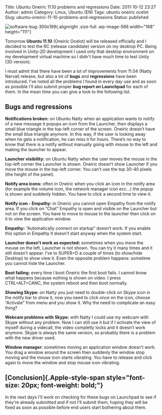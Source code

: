 Title: Ubuntu Oneiric 11.10 problems and regressions
Date: 2011-10-12 23:27
Author: admin
Category: Linux, Ubuntu (EN)
Tags: ubuntu oneiric ocelot
Slug: ubuntu-oneiric-11-10-problems-and-regressions
Status: published

<div>

![](http://www.andreagrandi.it/wp-content/uploads/2011/10/software-bug-300x199.jpg "software-bug-300x199"){.alignright
.size-full .wp-image-566 width="168" height="111"}

</div>

Tomorrow **Ubuntu 11.10** (Oneiric Ocelot) will be released officially
and I decided to test the RC (release candidate) version on my desktop
PC. Being involved in Unity-2D development I used only that desktop
environment on my development virtual machine so I didn't have much time
to test Unity (3D version).

I must admit that there have been a lot of improvements from 11.04
(Natty Narval) release, but also a lot of **bugs** and **regressions**
have been introduced. I've noted all the problems I found in every day
use and as soon as possible I'll also submit proper **bug report on
Launchpad** for each of them. In the mean time you can give a look to
the following list.

Bugs and regressions
--------------------

**Notifications broken:** on Ubuntu Natty when an application wants to
notify of a new message it popups an icon from the Launcher, then
displays a small blue triangle in the top-left corner of the screen.
Oneiric doesn’t have the small blue triangle anymore. In this way, if
the user is looking away when he gets a notification, he can miss it for
hours. There’s no way to know that there is a notify without manually
going with mouse to the left and making the launcher to appear.

**Launcher visibility:** on Ubuntu Natty when the user moves the mouse
in the top-left corner the Launcher is shown. Oneiric doesn’t show
Launcher if you move the mouse in the top-left corner. You can’t use the
top 30-40 pixels (the height of the panel).

**Notify area icons:** often in Oneiric when you click an icon in the
notify area (for example the volume icon, the network manager icon
ecc...) the popup is shown and suddenly hidden. You have to click a
second time to view it.

**Notify icon - Empathy:** in Oneiric you cannot open Empathy from the
notify area. If you click on “Chat” Empathy is open and visible on the
Launcher but not on the screen. You have to move to mouse to the
launcher then click on it to view the application window.

**Empathy:** “Automatically connect on startup” doesn’t work. If you
enable this option in Empathy it doesn’t start anyway when the system
start.

**Launcher doesn’t work as expected:** sometimes when you move the mouse
on the left, Launcher is not shown. You can try it many times and it
still doesn’t appear. I’ve to SUPER+D a couple of times (to show/hide
Desktop) to show view it. Even the opposite problem happens: sometime
you cannot hide the Launcher.

**Boot failing:** every time I boot Oneiric the first boot fails. I
cannot know what happens because nothing is shown on video. I press
CTRL+ALT+CANC, the system reboot and then boot normally.

**Showing Skype:** on Natty you just need to double-click on Skype icon
in the notify bar to show it, now you need to click once on the icon,
choose “Activate” from menu and you show it. Why the need to complicate
an easy thing?

**Webcam problems with Skype:** with Natty I could use my webcam with
Skype without any problem. Now I can still use it but if I activate the
view of myself during a videcall, the video completly locks and it
doesn’t work anymore. Skype is always the same version, so probably
there is a problem with the new driver used.

**Window manager:** sometimes moving an application window doesn’t work.
You drag a window around the screen then suddenly the window stop moving
and the mouse icon starts vibrating. You have to release and click again
to move the window and stop mouse icon vibrating.

[Conclusion]{.Apple-style-span style="font-size: 20px; font-weight: bold;"}
---------------------------------------------------------------------------

<div>

In the next days I'll work on checking for these bugs on Launchpad to
see if they're already submitted and if not I'll submit them, hoping
they will be fixed as soon as possible before end users start bothering
about them.

</div>

